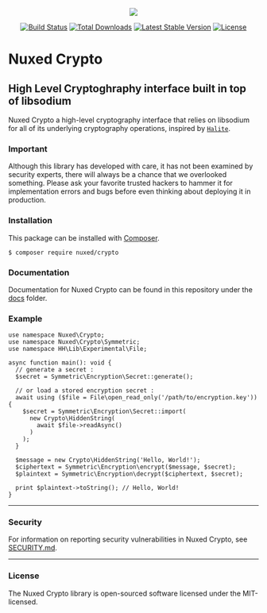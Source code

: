 <p align="center"><img src="https://avatars3.githubusercontent.com/u/45311177?s=200&v=4"></p>

<p align="center">
<a href="https://travis-ci.org/nuxed/crypto"><img src="https://travis-ci.org/nuxed/crypto.svg" alt="Build Status"></a>
<a href="https://packagist.org/packages/nuxed/crypto"><img src="https://poser.pugx.org/nuxed/crypto/d/total.svg" alt="Total Downloads"></a>
<a href="https://packagist.org/packages/nuxed/crypto"><img src="https://poser.pugx.org/nuxed/crypto/v/stable.svg" alt="Latest Stable Version"></a>
<a href="https://packagist.org/packages/nuxed/crypto"><img src="https://poser.pugx.org/nuxed/crypto/license.svg" alt="License"></a>
</p>

# Nuxed Crypto
 
## High Level Cryptoghraphy interface built in top of libsodium

Nuxed Crypto a high-level cryptography interface that relies on libsodium for all of its underlying cryptography operations, inspired by [`Halite`](https://github.com/paragonie/halite).

### Important

Although this library has developed with care, it has not been examined by security experts, there will always be a chance that we overlooked something. Please ask your favorite trusted hackers to hammer it for implementation errors and bugs before even thinking about deploying it in production.

### Installation

This package can be installed with [Composer](https://getcomposer.org).

```console
$ composer require nuxed/crypto
```

### Documentation

Documentation for Nuxed Crypto can be found in this repository under the [docs](docs/README.md) folder.

### Example

```hack
use namespace Nuxed\Crypto;
use namespace Nuxed\Crypto\Symmetric;
use namespace HH\Lib\Experimental\File;

async function main(): void {
  // generate a secret :
  $secret = Symmetric\Encryption\Secret::generate();
  
  // or load a stored encryption secret :
  await using ($file = File\open_read_only('/path/to/encryption.key')) {
    $secret = Symmetric\Encryption\Secret::import(
      new Crypto\HiddenString(
        await $file->readAsync()
      )
    );
  }

  $message = new Crypto\HiddenString('Hello, World!');
  $ciphertext = Symmetric\Encryption\encrypt($message, $secret);
  $plaintext = Symmetric\Encryption\decrypt($ciphertext, $secret);

  print $plaintext->toString(); // Hello, World!
}
```

---

### Security

For information on reporting security vulnerabilities in Nuxed Crypto, see [SECURITY.md](SECURITY.md).

---

### License

The Nuxed Crypto library is open-sourced software licensed under the MIT-licensed.
